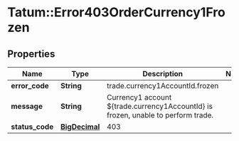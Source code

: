 # Tatum::Error403OrderCurrency1Frozen

## Properties
Name | Type | Description | Notes
------------ | ------------- | ------------- | -------------
**error_code** | **String** | trade.currency1AccountId.frozen | 
**message** | **String** | Currency1 account ${trade.currency1AccountId} is frozen, unable to perform trade. | 
**status_code** | [**BigDecimal**](BigDecimal.md) | 403 | 

